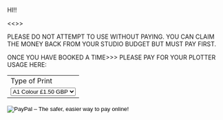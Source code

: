 HI!! 

<<<THE LSA PLOTTER IS PREPAY ONLY>>> 

PLEASE DO NOT ATTEMPT TO USE WITHOUT PAYING. YOU CAN CLAIM THE MONEY BACK FROM YOUR STUDIO BUDGET BUT MUST PAY FIRST.

ONCE YOU HAVE BOOKED A TIME>>> PLEASE PAY FOR YOUR PLOTTER USAGE HERE: 



<form target="paypal" action="https://www.paypal.com/cgi-bin/webscr" method="post">
<input type="hidden" name="cmd" value="_s-xclick">
<input type="hidden" name="hosted_button_id" value="UPVBYKKZPU7FJ">
<table>
<tr><td><input type="hidden" name="on0" value="Type of Print">Type of Print</td></tr><tr><td><select name="os0">
	<option value="A1 Colour">A1 Colour £1.50 GBP</option>
	<option value="A1 B&W">A1 B&W £0.75 GBP</option>
</select> </td></tr>
</table>
<input type="hidden" name="currency_code" value="GBP">
<input type="image" src="https://www.paypalobjects.com/en_GB/i/btn/btn_cart_LG.gif" border="0" name="submit" alt="PayPal – The safer, easier way to pay online!">
<img alt="" border="0" src="https://www.paypalobjects.com/en_GB/i/scr/pixel.gif" width="1" height="1">
</form>
